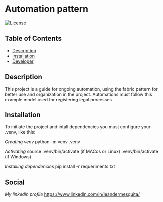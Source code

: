 # Automation pattern

[![License](https://img.shields.io/badge/license-MIT-blue.svg)](LICENSE)

## Table of Contents

- [Description](#description)
- [Installation](#installation)
- [Developer](#social)

## Description

This project is a guide for ongoing automation, using the fabric pattern for better use and organization in the project. Automations must follow this example model used for registering legal processes.

## Installation

To initiate the project and intall dependencies you must configure your .venv, like this: 

*Creating venv*
python -m venv .venv

*Activating*
source .venv/bin/activate (if MACos or Linux) .venv/bin/activate (if Windows)

*Installing dependencies*
pip install -r requeriments.txt

## Social 

*My linkedin profile*
https://www.linkedin.com/in/leandermesquita/